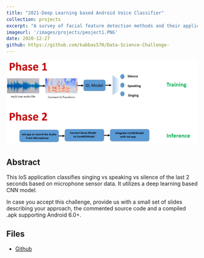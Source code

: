 ```yaml
---
title: "2021-Deep Learning based Android Voice Classifier"
collection: projects
excerpt: "A survey of facial feature detection methods and their application for automatic lip reading"
imageurl: '/images/projects/peoject1.PNG'
date: 2020-12-27
github: https://github.com/kabbas570/Data-Science-Challenge-
---
```


<center><img src="/images/projects/project1.png"></center>

## Abstract 
This IoS application classifies singing vs speaking vs silence of the last 2 seconds based on 
microphone sensor data. It utilizes a deep learning based CNN model.

In case you accept this challenge, provide us with a small set of slides describing your approach, the commented source code and a compiled .apk supporting Android 6.0+.

## Files
- [Github]( https://github.com/kabbas570/Data-Science-Challenge-)
